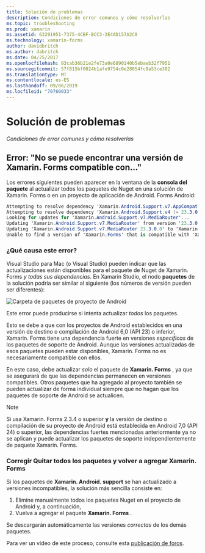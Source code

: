 ```yaml
---
title: Solución de problemas
description: Condiciones de error comunes y cómo resolverlas
ms.topic: troubleshooting
ms.prod: xamarin
ms.assetid: 63291951-7375-4CBF-BCC3-2E4AD157A2C8
ms.technology: xamarin-forms
author: davidbritch
ms.author: dabritch
ms.date: 04/25/2017
ms.openlocfilehash: 93cab36b21e2fe73a0e6890140b5ebaeb32f7951
ms.sourcegitcommit: 57f815bf0024b1afe9754c0e28054fc0a53ce302
ms.translationtype: MT
ms.contentlocale: es-ES
ms.lasthandoff: 09/06/2019
ms.locfileid: "70760033"
---
```

# <a name="troubleshooting"></a>Solución de problemas

_Condiciones de error comunes y cómo resolverlas_

## <a name="error-unable-to-find-a-version-of-xamarinforms-compatible-with"></a>Error: "No se puede encontrar una versión de Xamarin. Forms compatible con..."

Los errores siguientes pueden aparecer en la ventana de la **consola del paquete** al actualizar todos los paquetes de Nuget en una solución de Xamarin. Forms o en un proyecto de aplicación de Android. Forms Android:

```csharp
Attempting to resolve dependency 'Xamarin.Android.Support.v7.AppCompat (= 23.3.0.0)'.
Attempting to resolve dependency 'Xamarin.Android.Support.v4 (= 23.3.0.0)'.
Looking for updates for 'Xamarin.Android.Support.v7.MediaRouter'...
Updating 'Xamarin.Android.Support.v7.MediaRouter' from version '23.3.0.0' to '23.3.1.0' in project 'Todo.Droid'.
Updating 'Xamarin.Android.Support.v7.MediaRouter 23.3.0.0' to 'Xamarin.Android.Support.v7.MediaRouter 23.3.1.0' failed.
Unable to find a version of 'Xamarin.Forms' that is compatible with 'Xamarin.Android.Support.v7.MediaRouter 23.3.0.0'.
```

### <a name="what-causes-this-error"></a>¿Qué causa este error?

Visual Studio para Mac (o Visual Studio) pueden indicar que las actualizaciones están disponibles para el paquete de Nuget de Xamarin. Forms *y todas sus dependencias*. En Xamarin Studio, el nodo **paquetes** de la solución podría ser similar al siguiente (los números de versión pueden ser diferentes):

![](images/updates-available.png "Carpeta de paquetes de proyecto de Android")

Este error puede producirse si intenta actualizar _todos_ los paquetes.

Esto se debe a que con los proyectos de Android establecidos en una versión de destino o compilación de Android 6,0 (API 23) o inferior, Xamarin. Forms tiene una dependencia fuerte en versiones *específicas* de los paquetes de soporte de Android. Aunque las versiones actualizadas de esos paquetes pueden estar disponibles, Xamarin. Forms no es necesariamente compatible con ellos.

En este caso, debe actualizar _solo_ el paquete de **Xamarin. Forms** , ya que se asegurará de que las dependencias permanecen en versiones compatibles. Otros paquetes que ha agregado al proyecto también se pueden actualizar de forma individual siempre que no hagan que los paquetes de soporte de Android se actualicen.

> [!NOTE]
> Si usa Xamarin. Forms 2.3.4 o superior **y** la versión de destino o compilación de su proyecto de Android está establecida en Android 7,0 (API 24) o superior, las dependencias fuertes mencionadas anteriormente ya no se aplican y puede actualizar los paquetes de soporte independientemente de paquete Xamarin. Forms.

### <a name="fix-remove-all-packages-and-re-add-xamarinforms"></a>Corregir Quitar todos los paquetes y volver a agregar Xamarin. Forms

Si los paquetes de **Xamarin. Android. support** se han actualizado a versiones incompatibles, la solución más sencilla consiste en:

1. Elimine manualmente todos los paquetes Nuget en el proyecto de Android y, a continuación,
2. Vuelva a agregar el paquete **Xamarin. Forms** .

Se descargarán automáticamente las versiones *correctas* de los demás paquetes.

Para ver un vídeo de este proceso, consulte esta [publicación de foros](https://forums.xamarin.com/discussion/comment/170012/#Comment_170012).
